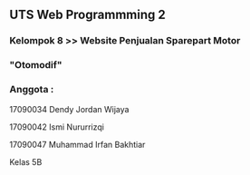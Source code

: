 ## UTS Web Programmming 2
### Kelompok 8 >> Website Penjualan Sparepart Motor
### "Otomodif"

### Anggota :

17090034 Dendy Jordan Wijaya

17090042 Ismi Nururrizqi

17090047 Muhammad Irfan Bakhtiar

Kelas 5B

